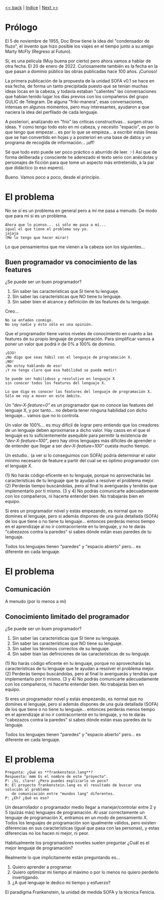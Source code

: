 
[<< back](../LICENSE.md) | [Indice](../README.md) | [Next >>](objetivos.md)

# Prólogo

El 5 de noviembre de 1955, Doc Brow tiene la idea del "condensador de fluzo", el invento que hizo posible los viajes en el tiempo junto a su amigo Marty McFly (Regreso al Futuro).

Si, es una película (Muy buena por cierto) pero ahora vamos a hablar de otra fecha. El 20 de enero de 2022. Curiosamente también es la fecha en la que pasan a dominio público las obras publicadas hace 100 años. ¡Curioso!

La primera publicación de la propuesta de la unidad SOFA v0.1 se hace en esa fecha, de forma un tanto precipitada puesto que se tenían muchas ideas locas en la cabeza, y todavía estaban "calientes" las conversaciones que habían tenido lugar los días previos con los compañeros del grupo GULIC de Telegram. De alguna "friki-manera", esas conversaciones, intensas en algunos momentos, pero muy interesantes, ayudaron a que naciera la idea del perfilado de cada lenguaje.

A posteriori, analizando en "frio" las críticas constructivas... surgen otras ideas.
Y como tengo todo esto en mi cabeza, y necesito "espacio", es por lo que tengo
que empezar... es por lo que se empieza... a escribir estas líneas que se han convertido en hojas y a posteriori en una base de datos y un programa de recogida de información... ¡uff!

Sé que todo esto puede ser poco práctico o aburrido de leer. :-)
Así que de forma deliberada y consciente he aderezado el texto serio con anécdotas y personajes de ficción para que tome un aspecto más entretenido, a la par que didáctico (o eso espero).

Bueno. Vamos poco a poco, desde el principio.

# El problema

No se sí es un problema en general pero a mí me pasa a menudo. De modo que para mí si es un problema.

```
Ahora que lo pienso... si sólo me pasa a mí...
igual el que tiene el problema soy yo.
jajaja
(Me lo tengo que hacer mirar)
```

Lo que pensamientos que me vienen a la cabeza son los siguientes...

## Buen programador vs conocimiento de las features

¿Se puede ser un buen programador?
1. Sin saber las características que SI tiene tu lenguaje.
1. Sin saber las características que NO tiene tu lenguaje.
1. Sin saber bien el alcance y definición de las features de tu lenguaje.

Creo...

```
No se enfaden conmigo.
No soy nadie y ésto sólo es una opinión.
```

Que el programador tiene varios niveles de conocimiento en cuanto a las features de su propio lenguaje de programación. Para simplificar vamos a poner un valor que podrá ir de 0% a 100% de dominio.

```
¡OJO!
¡No digo que seas hábil con el lenguaje de programación X.
¡NO!
¡No estoy hablando de eso!
¡Y no tengo claro que esa habilidad se pueda medir!

Se puede ser habilidoso y resolutivo en lenguaje X
sin conocer todos los features del lenguaje X.

Lo que digo es conocer las features del lenguaje de programación X.
Sólo me voy a mover en este ámbito.
```

Un _"dev-X-feature=0"_ es un programador que no conoce las features del lenguaje X, y por tanto... no debería tener ninguna habilidad con dicho lenguaje... vamos que no lo controla.

Un valor de 100%... es muy difícil de lograr pero entiendo que los creadores de un lenguaje deben aproximarse a dicho valor. Hay casos en el que el lenguaje es lo suficientemente asequible para permitir la existencia de _"dev-X-feature=100"_, pero hay otros lenguajes más difíciles de aprender o de entender que llegar a ser _dev-X-feature=100"_ cuesta mucho tiempo.

Un estudio.. (a ver si lo conseguimos con SOFA) podría determinar el valor mínimo necesario de feature a partir del cual se es óptimo programador con el lenguaje X.



(1) No harás código eficente en tu lenguaje, porque no aprovecharás las características
de tu lenguaje que te ayudan a resolver el problema mejor.
(2) Perderás tiempo buscándolas, pero al final lo averiguarás y tendrás que
implementarlo por ti mismo.
(3 y 4) No podrás comunicarte adecuadamente con los compañeros, ni hacerte entender bien.
No trabajarás bien en equipo.

Si eres un programador nóvel y estás empezando, es normal que no domines el lenguaje, pero si además dispones de una guía detallada (SOFA) de los que tiene o no tiene tu lenguaje... entonces perderás menos tiempo en el aprendizaje al no ir contracorriente en tu lenguaje, y no te darás "cabezazos contra la paredes" si sabes dónde están esas paredes de tu lenguaje.

Todos los lenguajes tienen "paredes" y "espacio abierto" pero... es diferente en cada lenguaje.

# El problema

## Comunicación

A menudo (por lo menos a mí)

## Conocimiento limitado del programador

¿Se puede ser un buen programador?
1. Sin saber las características que SI tiene su lenguaje.
2. Sin saber las características que NO tiene su lenguaje.
3. Sin saber los términos correctos de su lenguaje.
4. Sin saber bian las definiciones de las características de su lenguaje.


(1) No harás código eficente en tu lenguaje, porque no aprovecharás las características
de tu lenguaje que te ayudan a resolver el problema mejor.
(2) Perderás tiempo buscándolas, pero al final lo averiguarás y tendrás que
implementarlo por ti mismo.
(3 y 4) No podrás comunicarte adecuadamente con los compañeros, ni hacerte entender bien.
No trabajarás bien en equipo.

Si eres un programador nóvel y estás empezando, es normal que no domines el lenguaje, pero si además dispones de una guía detallada (SOFA) de los que tiene o no tiene tu lenguaje... entonces perderás menos tiempo en el aprendizaje al no ir contracorriente en tu lenguaje, y no te darás "cabezazos contra la paredes" si sabes dónde están esas paredes de tu lenguaje.

Todos los lenguajes tienen "paredes" y "espacio abierto" pero... es diferente en cada lenguaje.



# El problema

```
Pregunta: ¿Qué es **frankenstein.lang**?
Respuesta: mmm Es el nombre de este "proyecto".
P: ¡Si, claro! ¿Pero puedes explicarlo un poco?
R: El proyecto frankenstein.lang es el resultado de buscar una solución al problema
   de comunicación entre "mundos lang" diferentes.
P: ¿Eh? ¿Qué es eso?
```

Un desarrollador o programador medio llegar a manejar/controlar entre 2 y 5 (quizás más) lenguajes de programación. Al usar correctamente un lenguaje de programación X, entramos en un modo de pensamiento X.
Todos los lenguajes de programación son igualmente válidos, pero existen diferencias en sus características (igual que pasa con las personas), y estas diferencias no los hacen ni mejor, ni peor.

Habitualmente los programadores noveles suelen preguntar ¿Cuál es el mejor lenguaje de programación?

Realmente lo que implícitamente están preguntando es...
1. Quiero aprender a programar.
2. Quiero optimizar mi tiempo al máximo o por lo menos no quiero perderlo invertigando.
3. ¿A qué lenguaje le dedico mi tiempo y esfuerzo?


El paradigma Frankenstein, la unidad de medida SOFA y la técnica Fenicia.
